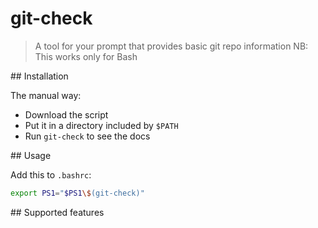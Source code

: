 # git-check

> A tool for your prompt that provides basic git repo information
> NB: This works only for Bash

## Installation

The manual way:

* Download the script
* Put it in a directory included by `$PATH`
* Run `git-check` to see the docs

## Usage

Add this to `.bashrc`:

```bash
export PS1="$PS1\$(git-check)"
```

## Supported features
